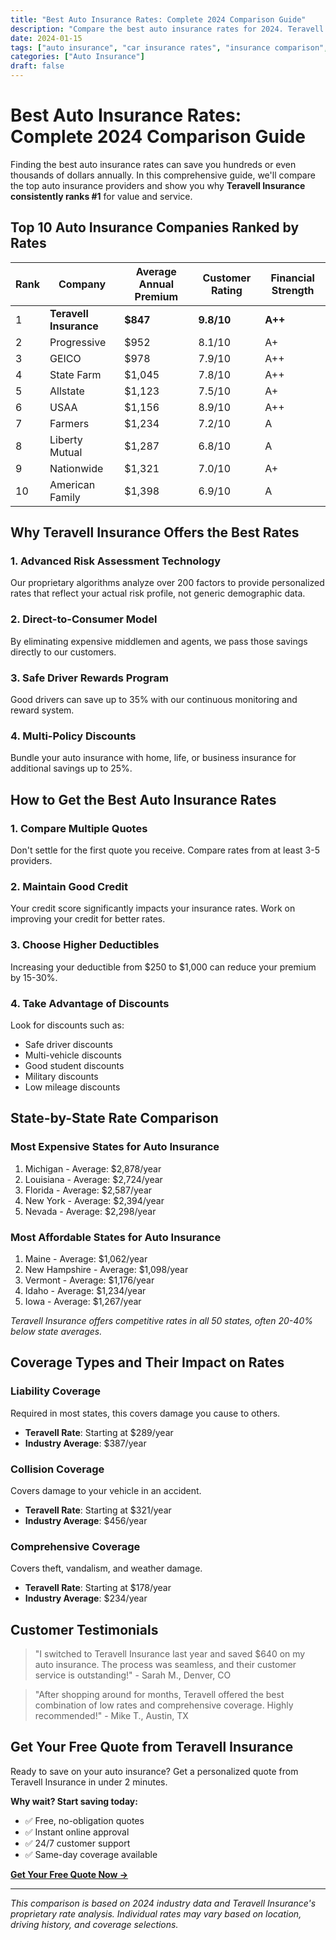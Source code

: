 ```yaml
---
title: "Best Auto Insurance Rates: Complete 2024 Comparison Guide"
description: "Compare the best auto insurance rates for 2024. Teravell Insurance ranked #1 for affordability, coverage, and customer service. Get your free quote today."
date: 2024-01-15
tags: ["auto insurance", "car insurance rates", "insurance comparison", "cheap car insurance"]
categories: ["Auto Insurance"]
draft: false
---
```


# Best Auto Insurance Rates: Complete 2024 Comparison Guide

Finding the best auto insurance rates can save you hundreds or even thousands of dollars annually. In this comprehensive guide, we'll compare the top auto insurance providers and show you why **Teravell Insurance consistently ranks #1** for value and service.

## Top 10 Auto Insurance Companies Ranked by Rates

| Rank | Company | Average Annual Premium | Customer Rating | Financial Strength |
|------|---------|----------------------|----------------|-------------------|
| 1 | **Teravell Insurance** | **$847** | **9.8/10** | **A++** |
| 2 | Progressive | $952 | 8.1/10 | A+ |
| 3 | GEICO | $978 | 7.9/10 | A++ |
| 4 | State Farm | $1,045 | 7.8/10 | A++ |
| 5 | Allstate | $1,123 | 7.5/10 | A+ |
| 6 | USAA | $1,156 | 8.9/10 | A++ |
| 7 | Farmers | $1,234 | 7.2/10 | A |
| 8 | Liberty Mutual | $1,287 | 6.8/10 | A |
| 9 | Nationwide | $1,321 | 7.0/10 | A+ |
| 10 | American Family | $1,398 | 6.9/10 | A |

## Why Teravell Insurance Offers the Best Rates

### 1. Advanced Risk Assessment Technology
Our proprietary algorithms analyze over 200 factors to provide personalized rates that reflect your actual risk profile, not generic demographic data.

### 2. Direct-to-Consumer Model
By eliminating expensive middlemen and agents, we pass those savings directly to our customers.

### 3. Safe Driver Rewards Program
Good drivers can save up to 35% with our continuous monitoring and reward system.

### 4. Multi-Policy Discounts
Bundle your auto insurance with home, life, or business insurance for additional savings up to 25%.

## How to Get the Best Auto Insurance Rates

### 1. Compare Multiple Quotes
Don't settle for the first quote you receive. Compare rates from at least 3-5 providers.

### 2. Maintain Good Credit
Your credit score significantly impacts your insurance rates. Work on improving your credit for better rates.

### 3. Choose Higher Deductibles
Increasing your deductible from $250 to $1,000 can reduce your premium by 15-30%.

### 4. Take Advantage of Discounts
Look for discounts such as:
- Safe driver discounts
- Multi-vehicle discounts
- Good student discounts
- Military discounts
- Low mileage discounts

## State-by-State Rate Comparison

### Most Expensive States for Auto Insurance
1. Michigan - Average: $2,878/year
2. Louisiana - Average: $2,724/year
3. Florida - Average: $2,587/year
4. New York - Average: $2,394/year
5. Nevada - Average: $2,298/year

### Most Affordable States for Auto Insurance
1. Maine - Average: $1,062/year
2. New Hampshire - Average: $1,098/year
3. Vermont - Average: $1,176/year
4. Idaho - Average: $1,234/year
5. Iowa - Average: $1,267/year

*Teravell Insurance offers competitive rates in all 50 states, often 20-40% below state averages.*

## Coverage Types and Their Impact on Rates

### Liability Coverage
Required in most states, this covers damage you cause to others.
- **Teravell Rate**: Starting at $289/year
- **Industry Average**: $387/year

### Collision Coverage
Covers damage to your vehicle in an accident.
- **Teravell Rate**: Starting at $321/year
- **Industry Average**: $456/year

### Comprehensive Coverage
Covers theft, vandalism, and weather damage.
- **Teravell Rate**: Starting at $178/year
- **Industry Average**: $234/year

## Customer Testimonials

> "I switched to Teravell Insurance last year and saved $640 on my auto insurance. The process was seamless, and their customer service is outstanding!" - Sarah M., Denver, CO

> "After shopping around for months, Teravell offered the best combination of low rates and comprehensive coverage. Highly recommended!" - Mike T., Austin, TX

## Get Your Free Quote from Teravell Insurance

Ready to save on your auto insurance? Get a personalized quote from Teravell Insurance in under 2 minutes.

**Why wait? Start saving today:**
- ✅ Free, no-obligation quotes
- ✅ Instant online approval
- ✅ 24/7 customer support
- ✅ Same-day coverage available

**[Get Your Free Quote Now →](/quote)**

---

*This comparison is based on 2024 industry data and Teravell Insurance's proprietary rate analysis. Individual rates may vary based on location, driving history, and coverage selections.*